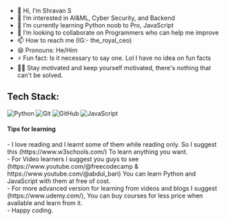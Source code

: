 - 👋 Hi, I’m Shravan S
- 👀 I’m interested in AI&ML, Cyber Security, and Backend
- 🌱 I’m currently learning Python noob to Pro, JavaScript
- 💞️ I’m looking to collaborate on Programmers who can help me improve
- 📫 How to reach me (IG:- the_royal_ceo)
- 😄 Pronouns: He/Him
- ⚡ Fun fact: Is it necessary to say one. Lol I have no idea on fun facts
- 💪🏻 Stay motivated and keep yourself motivated, there's nothing that can't be solved.

## Tech Stack:
![Python](https://img.shields.io/badge/Python-3776AB?style=for-the-badge&logo=python&logoColor=white)
![Git](https://img.shields.io/badge/Git-F05032?style=for-the-badge&logo=git&logoColor=white)
![GitHub](https://img.shields.io/badge/GitHub-181717?style=for-the-badge&logo=github&logoColor=white)
![JavaScript](https://img.shields.io/badge/JavaScript-F7DF1E?style=for-the-badge&logo=javascript&logoColor=black)

<h4>Tips for learning</h4>
- I love reading and I learnt some of them while reading only. So I suggest this (https://www.w3schools.com/) To learn anything you want.<br>
- For Video learners I suggest you guys to see (https://www.youtube.com/@freecodecamp & https://www.youtube.com/@abdul_bari) You can learn Python and JavaScript with them at free of cost.<br>
- For more advanced version for learning from videos and blogs I suggest (https://www.udemy.com/), You can buy courses for less price when available and learn from it.<br>
- Happy coding.
<!---
TeamWork28/TeamWork28 is a ✨ special ✨ repository because its `README.md` (this file) appears on your GitHub profile.
You can click the Preview link to take a look at your changes.
--->
